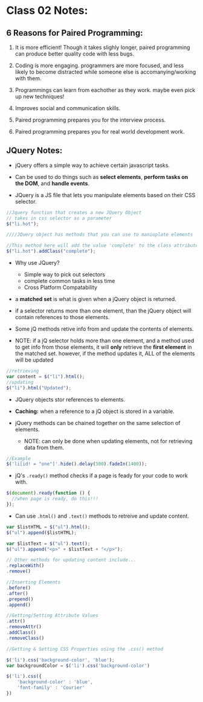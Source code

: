 # Class 02 Notes:

## 6 Reasons for Paired Programming:

1. It is more efficient! Though it takes slighly longer, paired programming can produce better quality code with less bugs.

2. Coding is more engaging. programmers are more focused, and less likely to become distracted while someone else is accomanying/working with them.

3. Programmings can learn from eachother as they work. maybe even pick up new techniques!

4. Improves social and communication skills.

5. Paired programming prepares you for the interview process.

6. Paired programming prepares you for real world development work.

## JQuery Notes:

- jQuery offers a simple way to achieve certain javascript tasks.
- Can be used to do things such as **select elements**, **perform tasks on the DOM**, and **handle events**.

- JQuery is a JS file that lets you manipulate elements based on their CSS selector.

```js
//Jquery function that creates a new JQuery Object
// takes in css selector as a parameter
$("li.hot");

////JQuery object has methods that you can use to maniuplate elements

//This method here will add the value 'complete' to the class attribute
$("li.hot").addClass("complete");
```

- Why use JQuery?

  - Simple way to pick out selectors
  - complete common tasks in less time
  - Cross Platform Compatability

- a **matched set** is what is given when a jQuery object is returned.
- if a selector returns more than one element, than the jQuery object will contain references to those elements.

- Some jQ methods retive info from and update the contents of elements.
- NOTE: if a jQ selector holds more than one element, and a method used to get info from those elements, it will **only** retrieve the **first element** in the matched set. however, if the method updates it, ALL of the elements will be updated

```js
//retrieving
var content = $("li").html();
//updating
$("li").html("Updated");
```

- JQuery objects stor references to elements.
- **Caching:** when a reference to a jQ object is stored in a variable.

- jQuery methods can be chained together on the same selection of elements.
  - NOTE: can only be done when updating elements, not for retrieving data from them.

```js
//Example
$('li[id! = "one"]'.hide().delay(500).fadeIn(1400));
```

- jQ's `.ready()` method checks if a page is feady for your code to work with.

```js
$(document).ready(function () {
  //when page is ready, do this!!!
});
```

- Can use `.html()` and `.text()` methods to retreive and update content.

```js
var $listHTML = $("ul").html();
$("ul").append($listHTML);

var $listText = $("ul").text();
$("ul").append("<p>" + $listText + "</p>");

// Other methods for updating content include...
.replaceWith()
.remove()

//Inserting Elements
.before()
.after()
.prepend()
.append()

//Getting/Setting Attribute Values
.attr()
.removeAttr()
.addClass()
.removeClass()

//Getting & Setting CSS Properties using the .css() method

$('li').css('background-color', 'blue');
var backgroundColor = $('li').css('background-color')

$('li').css({
    'background-color' : 'blue',
    'font-family' : 'Courier'
})
```
